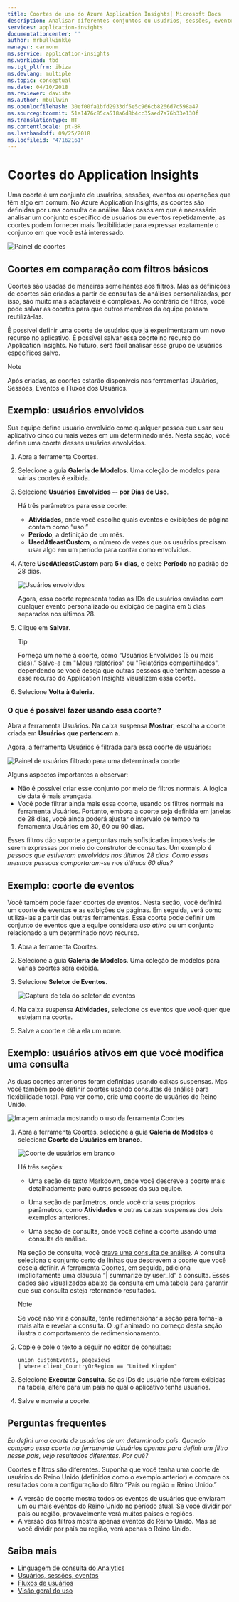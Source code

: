 ```yaml
---
title: Coortes de uso do Azure Application Insights| Microsoft Docs
description: Analisar diferentes conjuntos ou usuários, sessões, eventos ou operações que tenham algo em comum
services: application-insights
documentationcenter: ''
author: mrbullwinkle
manager: carmonm
ms.service: application-insights
ms.workload: tbd
ms.tgt_pltfrm: ibiza
ms.devlang: multiple
ms.topic: conceptual
ms.date: 04/10/2018
ms.reviewer: daviste
ms.author: mbullwin
ms.openlocfilehash: 30ef00fa1bfd2933df5e5c966cb8266d7c598a47
ms.sourcegitcommit: 51a1476c85ca518a6d8b4cc35aed7a76b33e130f
ms.translationtype: HT
ms.contentlocale: pt-BR
ms.lasthandoff: 09/25/2018
ms.locfileid: "47162161"
---
```

# <a name="application-insights-cohorts"></a>Coortes do Application Insights

Uma coorte é um conjunto de usuários, sessões, eventos ou operações que têm algo em comum. No Azure Application Insights, as coortes são definidas por uma consulta de análise. Nos casos em que é necessário analisar um conjunto específico de usuários ou eventos repetidamente, as coortes podem fornecer mais flexibilidade para expressar exatamente o conjunto em que você está interessado.

![Painel de coortes](.\media\app-insights-usage-cohorts\001.png)

## <a name="cohorts-versus-basic-filters"></a>Coortes em comparação com filtros básicos

Coortes são usadas de maneiras semelhantes aos filtros. Mas as definições de coortes são criadas a partir de consultas de análises personalizadas, por isso, são muito mais adaptáveis e complexas. Ao contrário de filtros, você pode salvar as coortes para que outros membros da equipe possam reutilizá-las.

É possível definir uma coorte de usuários que já experimentaram um novo recurso no aplicativo. É possível salvar essa coorte no recurso do Application Insights. No futuro, será fácil analisar esse grupo de usuários específicos salvo.

> [!NOTE]
> Após criadas, as coortes estarão disponíveis nas ferramentas Usuários, Sessões, Eventos e Fluxos dos Usuários.

## <a name="example-engaged-users"></a>Exemplo: usuários envolvidos

Sua equipe define usuário envolvido como qualquer pessoa que usar seu aplicativo cinco ou mais vezes em um determinado mês. Nesta seção, você define uma coorte desses usuários envolvidos.

1. Abra a ferramenta Coortes.

2. Selecione a guia **Galeria de Modelos**. Uma coleção de modelos para várias coortes é exibida.

3. Selecione **Usuários Envolvidos -- por Dias de Uso**.

    Há três parâmetros para esse coorte:
    * **Atividades**, onde você escolhe quais eventos e exibições de página contam como “uso.”
    * **Período**, a definição de um mês.
    * **UsedAtleastCustom**, o número de vezes que os usuários precisam usar algo em um período para contar como envolvidos.

4. Altere **UsedAtleastCustom** para **5+ dias**, e deixe **Período** no padrão de 28 dias.

    ![Usuários envolvidos](.\media\app-insights-usage-cohorts\003.png)

    Agora, essa coorte representa todas as IDs de usuários enviadas com qualquer evento personalizado ou exibição de página em 5 dias separados nos últimos 28.

5. Clique em **Salvar**.

   > [!TIP]
   >  Forneça um nome à coorte, como “Usuários Envolvidos (5 ou mais dias).” Salve-a em "Meus relatórios" ou "Relatórios compartilhados", dependendo se você deseja que outras pessoas que tenham acesso a esse recurso do Application Insights visualizem essa coorte.

6. Selecione **Volta à Galeria**.

### <a name="what-can-you-do-by-using-this-cohort"></a>O que é possível fazer usando essa coorte?

Abra a ferramenta Usuários. Na caixa suspensa **Mostrar**, escolha a coorte criada em **Usuários que pertencem a**.

Agora, a ferramenta Usuários é filtrada para essa coorte de usuários:

![Painel de usuários filtrado para uma determinada coorte](.\media\app-insights-usage-cohorts\004.png)

Alguns aspectos importantes a observar:
* Não é possível criar esse conjunto por meio de filtros normais. A lógica de data é mais avançada.
* Você pode filtrar ainda mais essa coorte, usando os filtros normais na ferramenta Usuários. Portanto, embora a coorte seja definida em janelas de 28 dias, você ainda poderá ajustar o intervalo de tempo na ferramenta Usuários em 30, 60 ou 90 dias.

Esses filtros dão suporte a perguntas mais sofisticadas impossíveis de serem expressas por meio do construtor de consultas. Um exemplo é _pessoas que estiveram envolvidas nos últimos 28 dias. Como essas mesmas pessoas comportaram-se nos últimos 60 dias?_

## <a name="example-events-cohort"></a>Exemplo: coorte de eventos

Você também pode fazer coortes de eventos. Nesta seção, você definirá um coorte de eventos e as exibições de páginas. Em seguida, verá como utilizá-las a partir das outras ferramentas. Essa coorte pode definir um conjunto de eventos que a equipe considera _uso ativo_ ou um conjunto relacionado a um determinado novo recurso.

1. Abra a ferramenta Coortes.

2. Selecione a guia **Galeria de Modelos**. Uma coleção de modelos para várias coortes será exibida.

3. Selecione **Seletor de Eventos**.

    ![Captura de tela do seletor de eventos](.\media\app-insights-usage-cohorts\006.png)

4. Na caixa suspensa **Atividades**, selecione os eventos que você quer que estejam na coorte.

5. Salve a coorte e dê a ela um nome.

## <a name="example-active-users-where-you-modify-a-query"></a>Exemplo: usuários ativos em que você modifica uma consulta

As duas coortes anteriores foram definidas usando caixas suspensas. Mas você também pode definir coortes usando consultas de análise para flexibilidade total. Para ver como, crie uma coorte de usuários do Reino Unido.

![Imagem animada mostrando o uso da ferramenta Coortes](.\media\app-insights-usage-cohorts\cohorts0001.gif)

1. Abra a ferramenta Coortes, selecione a guia **Galeria de Modelos** e selecione **Coorte de Usuários em branco**.

    ![Coorte de usuários em branco](.\media\app-insights-usage-cohorts\001.png)

    Há três seções:
    * Uma seção de texto Markdown, onde você descreve a coorte mais detalhadamente para outras pessoas da sua equipe.

    * Uma seção de parâmetros, onde você cria seus próprios parâmetros, como **Atividades** e outras caixas suspensas dos dois exemplos anteriores.

    * Uma seção de consulta, onde você define a coorte usando uma consulta de análise.

    Na seção de consulta, você [grava uma consulta de análise](/azure/kusto/query). A consulta seleciona o conjunto certo de linhas que descrevem a coorte que você deseja definir. A ferramenta Coortes, em seguida, adiciona implicitamente uma cláusula “| summarize by user_Id” à consulta. Esses dados são visualizados abaixo da consulta em uma tabela para garantir que sua consulta esteja retornando resultados.

    > [!NOTE]
    > Se você não vir a consulta, tente redimensionar a seção para torná-la mais alta e revelar a consulta. O .gif animado no começo desta seção ilustra o comportamento de redimensionamento.

2. Copie e cole o texto a seguir no editor de consultas:

    ```KQL
    union customEvents, pageViews
    | where client_CountryOrRegion == "United Kingdom"
    ```

3. Selecione **Executar Consulta**. Se as IDs de usuário não forem exibidas na tabela, altere para um país no qual o aplicativo tenha usuários.

4. Salve e nomeie a coorte.

## <a name="frequently-asked-questions"></a>Perguntas frequentes

_Eu defini uma coorte de usuários de um determinado país. Quando comparo essa coorte na ferramenta Usuários apenas para definir um filtro nesse país, vejo resultados diferentes. Por quê?_

Coortes e filtros são diferentes. Suponha que você tenha uma coorte de usuários do Reino Unido (definidos como o exemplo anterior) e compare os resultados com a configuração do filtro “País ou região = Reino Unido.”

* A versão de coorte mostra todos os eventos de usuários que enviaram um ou mais eventos do Reino Unido no período atual. Se você dividir por país ou região, provavelmente verá muitos países e regiões.
* A versão dos filtros mostra apenas eventos do Reino Unido. Mas se você dividir por país ou região, verá apenas o Reino Unido.

## <a name="learn-more"></a>Saiba mais
- [Linguagem de consulta do Analytics](https://go.microsoft.com/fwlink/?linkid=856587)
- [Usuários, sessões, eventos](app-insights-usage-segmentation.md)
- [Fluxos de usuários](app-insights-usage-flows.md)
- [Visão geral do uso](app-insights-usage-overview.md)